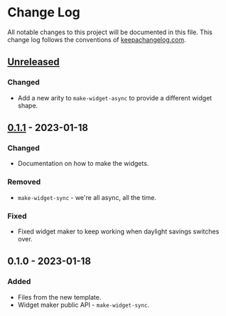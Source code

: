 # Change Log
All notable changes to this project will be documented in this file. This change log follows the conventions of [keepachangelog.com](http://keepachangelog.com/).

## [Unreleased]
### Changed
- Add a new arity to `make-widget-async` to provide a different widget shape.

## [0.1.1] - 2023-01-18
### Changed
- Documentation on how to make the widgets.

### Removed
- `make-widget-sync` - we're all async, all the time.

### Fixed
- Fixed widget maker to keep working when daylight savings switches over.

## 0.1.0 - 2023-01-18
### Added
- Files from the new template.
- Widget maker public API - `make-widget-sync`.

[Unreleased]: https://github.com/your-name/imp/compare/0.1.1...HEAD
[0.1.1]: https://github.com/your-name/imp/compare/0.1.0...0.1.1
